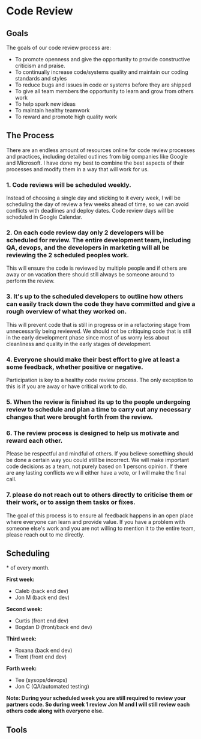 # Code Review

## Goals

The goals of our code review process are:

- To promote openness and give the opportunity to provide constructive criticism and praise.
- To continually increase code/systems quality and maintain our coding standards and styles
- To reduce bugs and issues in code or systems before they are shipped
- To give all team members the opportunity to learn and grow from others work
- To help spark new ideas
- To maintain healthy teamwork
- To reward and promote high quality work

## The Process

There are an endless amount of resources online for code review processes and practices, including detailed outlines from big companies like Google and Microsoft. I have done my best to combine the best aspects of their processes and modify them in a way that will work for us.

### 1. Code reviews will be scheduled weekly.

Instead of choosing a single day and sticking to it every week, I will be scheduling the day of review a few weeks ahead of time, so we can avoid conflicts with deadlines and deploy dates. Code review days will be scheduled in Google Calendar.

### 2. On each code review day only 2 developers will be scheduled for review. The entire development team, including QA, devops, and the developers in marketing will all be reviewing the 2 scheduled peoples work.

This will ensure the code is reviewed by multiple people and if others are away or on vacation there should still always be someone around to perform the review.

### 3. It's up to the scheduled developers to outline how others can easily track down the code they have committed and give a rough overview of what they worked on.

This will prevent code that is still in progress or in a refactoring stage from unnecessarily being reviewed. We should not be critiquing code that is still in the early development phase since most of us worry less about cleanliness and quality in the early stages of development.

### 4. Everyone should make their best effort to give at least a some feedback, whether positive or negative.

Participation is key to a healthy code review process. The only exception to this is if you are away or have critical work to do.

### 5. When the review is finished its up to the people undergoing review to schedule and plan a time to carry out any necessary changes that were brought forth from the review.

### 6. The review process is designed to help us motivate and reward each other.

Please be respectful and mindful of others. If you believe something should be done a certain way you could still be incorrect. We will make important code decisions as a team, not purely based on 1 persons opinion. If there are any lasting conflicts we will either have a vote, or I will make the final call.

### 7. please do not reach out to others directly to criticise them or their work, or to assign them tasks or fixes.

The goal of this process is to ensure all feedback happens in an open place where everyone can learn and provide value. If you have a problem with someone else's work and you are not willing to mention it to the entire team, please reach out to me directly.

## Scheduling

\* of every month.

**First week:**
- Caleb (back end dev)
- Jon M (back end dev)

**Second week:**
- Curtis (front end dev)
- Bogdan D (front/back end dev)

**Third week:**
- Roxana (back end dev)
- Trent (front end dev)

**Forth week:**
- Tee (sysops/devops)
- Jon C (QA/automated testing)

**Note: During your scheduled week you are still required to review your partners code. So during week 1 review Jon M and I will still review each others code along with everyone else.**

## Tools